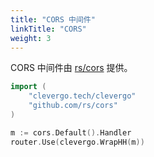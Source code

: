 ```yaml
---
title: "CORS 中间件"
linkTitle: "CORS"
weight: 3
---
```


CORS 中间件由 [rs/cors](https://github.com/rs/cors) 提供。

```go
import (
    "clevergo.tech/clevergo"
    "github.com/rs/cors"
)
```

```go
m := cors.Default().Handler
router.Use(clevergo.WrapHH(m))
```
